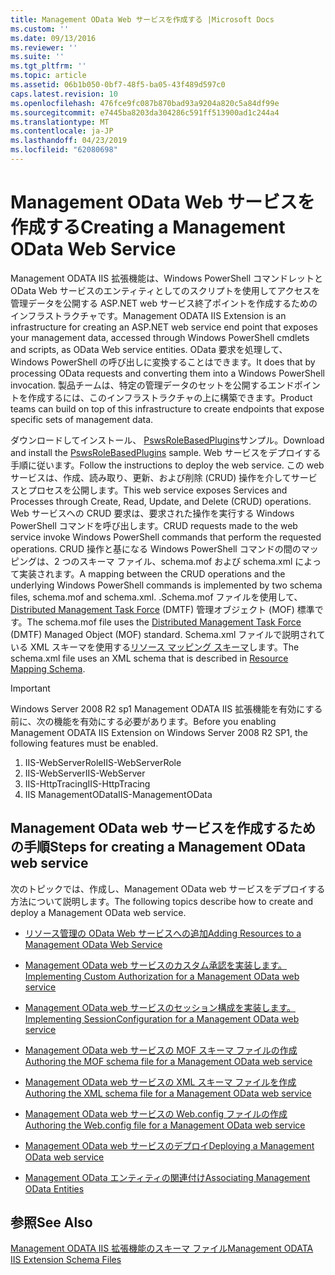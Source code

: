 ```yaml
---
title: Management OData Web サービスを作成する |Microsoft Docs
ms.custom: ''
ms.date: 09/13/2016
ms.reviewer: ''
ms.suite: ''
ms.tgt_pltfrm: ''
ms.topic: article
ms.assetid: 06b1b050-0bf7-48f5-ba05-43f489d597c0
caps.latest.revision: 10
ms.openlocfilehash: 476fce9fc087b870bad93a9204a820c5a84df99e
ms.sourcegitcommit: e7445ba8203da304286c591ff513900ad1c244a4
ms.translationtype: MT
ms.contentlocale: ja-JP
ms.lasthandoff: 04/23/2019
ms.locfileid: "62080698"
---
```

# <a name="creating-a-management-odata-web-service"></a><span data-ttu-id="3c4a1-102">Management OData Web サービスを作成する</span><span class="sxs-lookup"><span data-stu-id="3c4a1-102">Creating a Management OData Web Service</span></span>

<span data-ttu-id="3c4a1-103">Management ODATA IIS 拡張機能は、Windows PowerShell コマンドレットと OData Web サービスのエンティティとしてのスクリプトを使用してアクセスを管理データを公開する ASP.NET web サービス終了ポイントを作成するためのインフラストラクチャです。</span><span class="sxs-lookup"><span data-stu-id="3c4a1-103">Management ODATA IIS Extension is an infrastructure for creating an ASP.NET web service end point that exposes your management data, accessed through Windows PowerShell cmdlets and scripts, as OData Web service entities.</span></span> <span data-ttu-id="3c4a1-104">OData 要求を処理して、Windows PowerShell の呼び出しに変換することはできます。</span><span class="sxs-lookup"><span data-stu-id="3c4a1-104">It does that by processing OData requests and converting them into a Windows PowerShell invocation.</span></span> <span data-ttu-id="3c4a1-105">製品チームは、特定の管理データのセットを公開するエンドポイントを作成するには、このインフラストラクチャの上に構築できます。</span><span class="sxs-lookup"><span data-stu-id="3c4a1-105">Product teams can build on top of this infrastructure to create endpoints that expose specific sets of management data.</span></span>

<span data-ttu-id="3c4a1-106">ダウンロードしてインストール、 [PswsRoleBasedPlugins](https://code.msdn.microsoft.com:443/windowsdesktop/PswsRoleBasedPlugins-9c79b75a)サンプル。</span><span class="sxs-lookup"><span data-stu-id="3c4a1-106">Download and install the [PswsRoleBasedPlugins](https://code.msdn.microsoft.com:443/windowsdesktop/PswsRoleBasedPlugins-9c79b75a) sample.</span></span> <span data-ttu-id="3c4a1-107">Web サービスをデプロイする手順に従います。</span><span class="sxs-lookup"><span data-stu-id="3c4a1-107">Follow the instructions to deploy the web service.</span></span> <span data-ttu-id="3c4a1-108">この web サービスは、作成、読み取り、更新、および削除 (CRUD) 操作を介してサービスとプロセスを公開します。</span><span class="sxs-lookup"><span data-stu-id="3c4a1-108">This web service exposes Services and Processes through Create, Read, Update, and Delete (CRUD) operations.</span></span> <span data-ttu-id="3c4a1-109">Web サービスへの CRUD 要求は、要求された操作を実行する Windows PowerShell コマンドを呼び出します。</span><span class="sxs-lookup"><span data-stu-id="3c4a1-109">CRUD requests made to the web service invoke  Windows PowerShell commands that perform the requested operations.</span></span> <span data-ttu-id="3c4a1-110">CRUD 操作と基になる Windows PowerShell コマンドの間のマッピングは、2 つのスキーマ ファイル、schema.mof および schema.xml によって実装されます。</span><span class="sxs-lookup"><span data-stu-id="3c4a1-110">A mapping between the CRUD operations and the underlying Windows PowerShell commands is implemented by two schema files, schema.mof and schema.xml.</span></span> <span data-ttu-id="3c4a1-111">.Schema.mof ファイルを使用して、 [Distributed Management Task Force](https://www.dmtf.org/) (DMTF) 管理オブジェクト (MOF) 標準です。</span><span class="sxs-lookup"><span data-stu-id="3c4a1-111">The schema.mof file uses the [Distributed Management  Task Force](https://www.dmtf.org/) (DMTF) Managed Object (MOF) standard.</span></span> <span data-ttu-id="3c4a1-112">Schema.xml ファイルで説明されている XML スキーマを使用する[リソース マッピング スキーマ](./resource-mapping-schema.md)します。</span><span class="sxs-lookup"><span data-stu-id="3c4a1-112">The schema.xml file uses an XML schema that is described in [Resource Mapping Schema](./resource-mapping-schema.md).</span></span>

> [!IMPORTANT]
> <span data-ttu-id="3c4a1-113">Windows Server 2008 R2 sp1 Management ODATA IIS 拡張機能を有効にする前に、次の機能を有効にする必要があります。</span><span class="sxs-lookup"><span data-stu-id="3c4a1-113">Before you enabling Management ODATA IIS Extension on Windows Server 2008 R2 SP1, the following features must be enabled.</span></span>
>
> 1.  <span data-ttu-id="3c4a1-114">IIS-WebServerRole</span><span class="sxs-lookup"><span data-stu-id="3c4a1-114">IIS-WebServerRole</span></span>
> 2.  <span data-ttu-id="3c4a1-115">IIS-WebServer</span><span class="sxs-lookup"><span data-stu-id="3c4a1-115">IIS-WebServer</span></span>
> 3.  <span data-ttu-id="3c4a1-116">IIS-HttpTracing</span><span class="sxs-lookup"><span data-stu-id="3c4a1-116">IIS-HttpTracing</span></span>
> 4.  <span data-ttu-id="3c4a1-117">IIS ManagementOData</span><span class="sxs-lookup"><span data-stu-id="3c4a1-117">IIS-ManagementOData</span></span>

## <a name="steps-for-creating-a-management-odata-web-service"></a><span data-ttu-id="3c4a1-118">Management OData web サービスを作成するための手順</span><span class="sxs-lookup"><span data-stu-id="3c4a1-118">Steps for creating a Management OData web service</span></span>

<span data-ttu-id="3c4a1-119">次のトピックでは、作成し、Management OData web サービスをデプロイする方法について説明します。</span><span class="sxs-lookup"><span data-stu-id="3c4a1-119">The following topics describe how to create and deploy a Management OData web service.</span></span>

- [<span data-ttu-id="3c4a1-120">リソース管理の OData Web サービスへの追加</span><span class="sxs-lookup"><span data-stu-id="3c4a1-120">Adding Resources to a Management OData Web Service</span></span>](./adding-resources-to-a-management-odata-web-service.md)

- [<span data-ttu-id="3c4a1-121">Management OData web サービスのカスタム承認を実装します。</span><span class="sxs-lookup"><span data-stu-id="3c4a1-121">Implementing Custom Authorization for a Management OData web service</span></span>](./implementing-custom-authorization-for-a-management-odata-web-service.md)

- [<span data-ttu-id="3c4a1-122">Management OData web サービスのセッション構成を実装します。</span><span class="sxs-lookup"><span data-stu-id="3c4a1-122">Implementing SessionConfiguration for a Management OData web service</span></span>](./implementing-sessionconfiguration-for-a-management-odata-web-service.md)

- [<span data-ttu-id="3c4a1-123">Management OData web サービスの MOF スキーマ ファイルの作成</span><span class="sxs-lookup"><span data-stu-id="3c4a1-123">Authoring the MOF schema file for a Management OData web service</span></span>](./authoring-the-mof-schema-file-for-a-management-odata-web-service.md)

- [<span data-ttu-id="3c4a1-124">Management OData web サービスの XML スキーマ ファイルを作成</span><span class="sxs-lookup"><span data-stu-id="3c4a1-124">Authoring the XML schema file for a Management OData web service</span></span>](./authoring-the-xml-schema-file-for-a-management-odata-web-service.md)

- [<span data-ttu-id="3c4a1-125">Management OData web サービスの Web.config ファイルの作成</span><span class="sxs-lookup"><span data-stu-id="3c4a1-125">Authoring the Web.config file for a Management OData web service</span></span>](./authoring-the-web-config-file-for-a-management-odata-web-service.md)

- [<span data-ttu-id="3c4a1-126">Management OData web サービスのデプロイ</span><span class="sxs-lookup"><span data-stu-id="3c4a1-126">Deploying a Management OData web service</span></span>](./deploying-a-management-odata-web-service.md)

- [<span data-ttu-id="3c4a1-127">Management OData エンティティの関連付け</span><span class="sxs-lookup"><span data-stu-id="3c4a1-127">Associating Management OData Entities</span></span>](./associating-management-odata-entities.md)

## <a name="see-also"></a><span data-ttu-id="3c4a1-128">参照</span><span class="sxs-lookup"><span data-stu-id="3c4a1-128">See Also</span></span>

[<span data-ttu-id="3c4a1-129">Management ODATA IIS 拡張機能のスキーマ ファイル</span><span class="sxs-lookup"><span data-stu-id="3c4a1-129">Management ODATA IIS Extension Schema Files</span></span>](./management-odata-iis-extension-schema-files.md)
